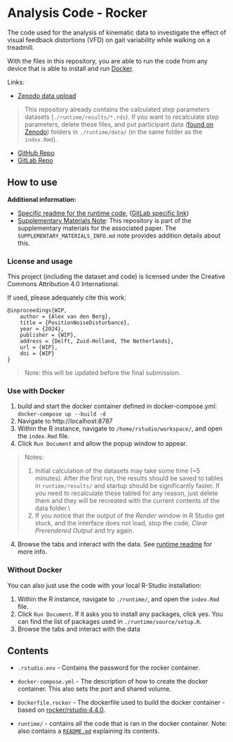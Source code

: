 # Analysis Code - Rocker
The code used for the analysis of kinematic data to investigate the effect of visual feedback distortions (VFD) on gait variability while walking on a treadmill.

With the files in this repository, you are able to run the code from any device that is able to install and run [Docker](https://docs.docker.com/desktop/install/windows-install/#install-interactively).

Links:
- [Zenodo data upload](https://zenodo.org/record/14017075)
> This repository already contains the calculated step parameters datasets (`./runtime/results/*.rds`). If you want to recalculate step parameters, delete these files, and put participant data ([found on Zenodo](https://zenodo.org/record/14017075)) folders in `./runtime/data/` (in the same folder as the `index.Rmd`).
- [GitHub Repo](https://github.com/Avdbergnmf/R-Analysis-VFD-Experiment-2024)
- [GitLab Repo](https://gitlab.tudelft.nl/mln-lab-public/r-analysis-alex-van-den-berg-2024-vfd-experiment)

## How to use

**Additional information:**
- [Specific readme for the runtime code](./runtime), ([GitLab specific link](https://gitlab.tudelft.nl/mln-lab-public/r-analysis-alex-van-den-berg-2024-vfd-experiment/-/tree/main/runtime?ref_type=heads))
- [Supplementary Materials Note](./SUPPLEMENTARY_MATERIALS_INFO.md): This repository is part of the supplementary materials for the associated paper. The `SUPPLEMENTARY_MATERIALS_INFO.md` note provides addition details about this.

### License and usage
This project (including the dataset and code) is licensed under the Creative Commons Attribution 4.0 International.

If used, please adequately cite this work:
```
@inproceedings{WIP,
    author = {Alex van den Berg},
    title = {PositionNoiseDisturbance},
    year = {2024},
    publisher = {WIP},
    address = {Delft, Zuid-Holland, The Netherlands},
    url = {WIP},
    doi = {WIP}
}
```
> Note: this will be updated before the final submission.

### Use with Docker
1. build and start the docker container defined in docker-compose.yml: `docker-compose up --build -d`
2. Navigate to http://localhost:8787
3. Within the R instance, navigate to `/home/rstudio/workspace/`, and open the `index.Rmd` file.
3. Click `Run Document` and allow the popup window to appear.
> Notes:
> 1. Initial calculation of the datasets may take some time (~5 minutes). After the first run, the results should be saved to tables in `runtime/results/` and startup should be significantly faster. If you need to recalculate these tabled for any reason, just delete them and they will be recreated with the current contents of the data folder.\
> 2. If you notice that the output of the *Render* window in R Studio get stuck, and the interface does not load, stop the code, *Clear Prerendered Output* and try again.
4. Browse the tabs and interact with the data. See [runtime readme](./runtime) for more info.

### Without Docker
You can also just use the code with your local R-Studio installation:
1. Within the R instance, navigate to `./runtime/`, and open the `index.Rmd` file.
2. Click `Run Document`. If it asks you to install any packages, click yes. You can find the list of packages used in `./runtime/source/setup.R`.
3. Browse the tabs and interact with the data

## Contents
- `.rstudio.env` - Contains the password for the rocker container.
- `docker-compose.yml` - The description of how to create the docker container. This also sets the port and shared volume.
- `Dockerfile.rocker` - The dockerfile used to build the docker container - based on [rocker/rstudio:4.4.0](https://rocker-project.org).

- `runtime/` - contains all the code that is ran in the docker container. Note: also contains a [`README.md`](./runtime) explaining its contents.